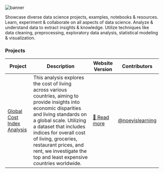 ![banner](https://i.imgur.com/iZEcN8s.png)

Showcase diverse data science projects, examples, notebooks & resources. Learn, experiment & collaborate on all aspects of data science. Analyze & understand data to extract insights & knowledge. Utilize techniques like data cleaning, preprocessing, exploratory data analysis, statistical modeling & visualization.

### Projects

| Project | Description | Website Version | Contributors |
| --- | --- | --- | --- |
| [Global Cost Index Analysis](https://github.com/aelluminate/global-cost-index-analysis) | This analysis explores the cost of living across various countries, aiming to provide insights into economic disparities and living standards on a global scale. Utilizing a dataset that includes indices for overall cost of living, groceries, restaurant prices, and rent, we investigate the top and least expensive countries worldwide. | [🔗 Read more](https://learn.aelluminate.com/projects/data-science/projects/global-cost-index-analysis) | [@noeyislearning](https://github.com/noeyislearning) | 